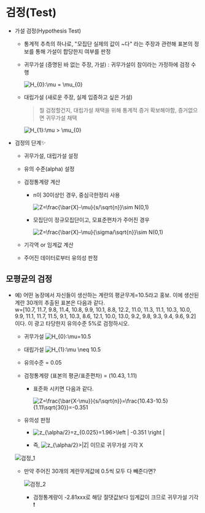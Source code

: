 # 검정(Test)

+ 가설 검정(Hypothesis Test)
   + 통계적 추측의 하나로, "모집단 실제의 값이 ~다" 라는 주장과 관련해 표본의 정보를 통해 가설이 합당한지 여부를 판정
   + 귀무가설 (증명된 바 없는 주장, 가설) : 귀무가설이 참이라는 가정하에 검정 수행   
   
      <img src="https://latex.codecogs.com/gif.latex?H_{0}:\mu&space;=&space;\mu_{0}" title="H_{0}:\mu = \mu_{0}" />   
          
   + 대립가설 (새로운 주장, 실제 입증하고 싶은 가설)   
      > 뭘 검정할건지, 대립가설 채택을 위해 통계적 증거 확보해야함, 증거없으면 귀무가설 채택   
   
      <img src="https://latex.codecogs.com/gif.latex?H_{1}:\mu&space;>&space;\mu_{0}" title="H_{1}:\mu > \mu_{0}" />    
      
      
+ 검정의 단계✨
   + 귀무가설, 대립가설 설정
   + 유의 수준(alpha) 설정
   + 검정통계량 계산
      + n이 30이상인 경우, 중심극한정리 사용   
   
        <img src="https://latex.codecogs.com/gif.latex?Z=\frac{\bar{X}-\mu}{s/\sqrt{n}}\sim&space;N(0,1)" title="Z=\frac{\bar{X}-\mu}{s/\sqrt{n}}\sim N(0,1)" />   
      
      + 모집단이 정규모집단이고, 모표준편차가 주어진 경우   
      
        <img src="https://latex.codecogs.com/gif.latex?Z=\frac{\bar{X}-\mu}{\sigma/\sqrt{n}}\sim&space;N(0,1)" title="Z=\frac{\bar{X}-\mu}{\sigma/\sqrt{n}}\sim N(0,1)" />   
      
   + 기각역 or 임계값 계산
   + 주어진 데이터로부터 유의성 판정
   
   
## 모평균의 검정   

+ 예) 어떤 농장에서 자신들이 생산하는 계란의 평균무게=10.5라고 홍보. 이에 생산된 계란 30개의 추출된 표본은 다음과 같다.   
   w=[10.7, 11.7, 9.8, 11.4, 10.8, 9.9, 10.1, 8.8, 12.2, 11.0, 11.3, 11.1, 10.3, 10.0, 9.9, 11.1, 11.7, 11.5, 9.1, 10.3, 8.6, 12.1, 10.0, 13.0, 9.2, 9.8, 9.3, 9.4, 9.6, 9.2]이다. 
   이 광고 타당한지 유의수준 5%로 검정하시오.   
   
   + 귀무가설 <img src="https://latex.codecogs.com/gif.latex?H_{0}:\mu=10.5" title="H_{0}:\mu=10.5" />     
   
   + 대립가설 <img src="https://latex.codecogs.com/gif.latex?H_{1}:\mu&space;\neq&space;10.5" title="H_{1}:\mu \neq 10.5" />   
   
   + 유의수준 = 0.05
   + 검정통계량 (표본의 평균/표준편차) = (10.43, 1.11)
     + 표준화 시키면 다음과 같다.   
     
        <img src="https://latex.codecogs.com/gif.latex?Z=\frac{\bar{X-\mu}}{s/\sqrt{n}}=\frac{10.43-10.5}{1.11\sqrt{30}}=-0.351" title="Z=\frac{\bar{X-\mu}}{s/\sqrt{n}}=\frac{10.43-10.5}{1.11\sqrt{30}}=-0.351" />   
        
   + 유의성 판정   
   
      + <img src="https://latex.codecogs.com/gif.latex?z_{\alpha/2}=z_{0.025}=1.96>\left&space;|&space;-0.351&space;\right&space;|" title="z_{\alpha/2}=z_{0.025}=1.96>\left | -0.351 \right |" />   
      
      + 즉, <img src="https://latex.codecogs.com/gif.latex?z_{\alpha/2}>|Z|" title="z_{\alpha/2}>|Z|" /> 이므로 귀무가설 기각 X
      
      
   ![검정_1](https://user-images.githubusercontent.com/72974863/101893394-08bd3080-3be8-11eb-9329-17c10ac57930.png)   

   + 만약 주어진 30개의 계란무게값에 0.5씩 모두 다 빼준다면?
   
      ![검정_2](https://user-images.githubusercontent.com/72974863/101893852-ab75af00-3be8-11eb-9571-95192b866fd2.png)    
      
      + 검정통계량이 -2.81xxx로 해당 절댓값보다 임계값이 크므로 귀무가설 기각 ❗ 

      
